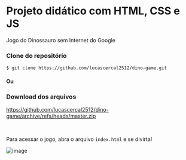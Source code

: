 # Projeto didático com HTML, CSS e JS

Jogo do Dinossauro sem Internet do Google

### Clone do repositório
`$ git clone https://github.com/lucascercal2512/dino-game.git`

#### Ou

### Download dos arquivos
https://github.com/lucascercal2512/dino-game/archive/refs/heads/master.zip

<br>


Para acessar o jogo, abra o arquivo `index.html` e se divirta! 

![image](https://user-images.githubusercontent.com/90524666/155603239-89dea97f-4d85-42bf-b0e7-296f767b418b.png)

